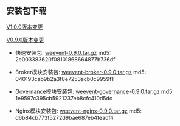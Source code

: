 ## 安装包下载
[V1.0.0版本变更](./history/changelog.html)



[V0.9.0版本变更](./history/changelog.html)
- 快速安装包: [weevent-0.9.0.tar.gz](https://github.com/WeBankFinTech/WeEvent/releases/download/v0.9.0/weevent-0.9.0.tar.gz
) md5: 2e003383620f08101868664877b736df

- Broker模块安装包: [weevent-broker-0.9.0.tar.gz](https://github.com/WeBankFinTech/WeEvent/releases/download/v0.9.0/weevent-0.9.0.tar.gz
) md5: 040193cab9b2a3f8e7253acb0c9959f1

- Governance模块安装包: [weevent-governance-0.9.0.tar.gz](https://github.com/WeBankFinTech/WeEvent/releases/download/v0.9.0/weevent-governance-0.9.0.tar.gz
) md5: 1e9597c395cb5921237eb8cfc410d5dc

- Nginx模块安装包: [weevent-nginx-0.9.0.tar.gz](https://github.com/WeBankFinTech/WeEvent/releases/download/v0.9.0/weevent-nginx-0.9.0.tar.gz) md5: d6b84cb773f5272d9bae687eb4feadf4

